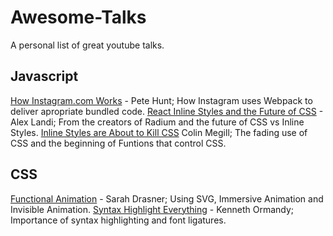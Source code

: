 # Awesome-Talks
A personal list of great youtube talks.

## Javascript
[How Instagram.com Works](https://youtu.be/VkTCL6Nqm6Y) - Pete Hunt; How Instagram uses Webpack to deliver apropriate bundled code.
[React Inline Styles and the Future of CSS](http://youtu.be/k3OF4A30jSQ) - Alex Landi; From the creators of Radium and the future of CSS vs Inline Styles.
[Inline Styles are About to Kill CSS](http://youtu.be/NoaxsCi13yQ) Colin Megill; The fading use of CSS and the beginning of Funtions that control CSS.


## CSS
[Functional Animation](http://youtu.be/HaD5z2KqcGk) - Sarah Drasner; Using SVG, Immersive Animation and Invisible Animation.
[Syntax Highlight Everything](http://youtu.be/ulilqtlRzqc) - Kenneth Ormandy; Importance of syntax highlighting and font ligatures.
